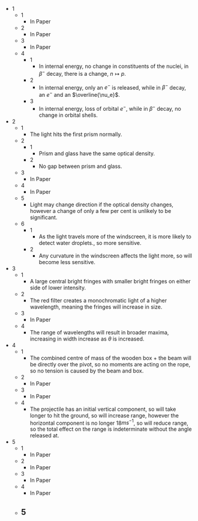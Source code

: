 - 1
	- 1
		- In Paper
	- 2
		- In Paper
	- 3
		- In Paper
	- 4
		- 1
			- In internal energy, no change in constituents of the nuclei, in $\beta^-$ decay, there is a change, $n\mapsto p$.
		- 2
			- In internal energy, only an $e^-$ is released, while in $\beta^-$ decay, an $e^-$ and an $\overline{\nu_e}$.
		- 3
			- In internal energy, loss of orbital $e^-$, while in $\beta^-$ decay, no change in orbital shells.
- 2
	- 1
		- The light hits the first prism normally.
	- 2
		- 1
			- Prism and glass have the same optical density.
		- 2
			- No gap between prism and glass.
	- 3
		- In Paper
	- 4
		- In Paper
	- 5
		- Light may change direction if the optical density changes, however a change of only a few per cent is unlikely to be significant.
	- 6
		- 1
			- As the light travels more of the windscreen, it is more likely to detect water droplets., so more sensitive.
		- 2
			- Any curvature in the windscreen affects the light more, so will become less sensitive.
- 3
	- 1
		- A large central bright fringes with smaller bright fringes on either side of lower intensity.
	- 2
		- The red filter creates a monochromatic light of a higher wavelength, meaning the fringes will increase in size.
	- 3
		- In Paper
	- 4
		- The range of wavelengths will result in broader maxima, increasing in width increase as $\theta$ is increased.
- 4
	- 1
		- The combined centre of mass of the wooden box + the beam will be directly over the pivot, so no moments are acting on the rope, so no tension is caused by the beam and box.
	- 2
		- In Paper
	- 3
		- In Paper
	- 4
		- The projectile has an initial vertical component, so will take longer to hit the ground, so will increase range, however the horizontal component is no longer 18$ms^{-1}$, so will reduce range, so the total effect on the range is indeterminate without the angle released at.
- 5
	- 1
		- In Paper
	- 2
		- In Paper
	- 3
		- In Paper
	- 4
		- In Paper
	- 5
		- 